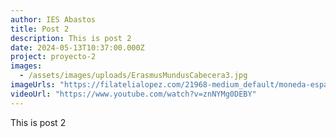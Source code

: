 ```yaml
---
author: IES Abastos
title: Post 2
description: This is post 2
date: 2024-05-13T10:37:00.000Z
project: proyecto-2
images:
  - /assets/images/uploads/ErasmusMundusCabecera3.jpg
imageUrls: "https://filatelialopez.com/21968-medium_default/moneda-espana-2-euros-2022-erasmus.jpg"
videoUrl: "https://www.youtube.com/watch?v=znNYMg0DEBY"
---
```

This is post 2
